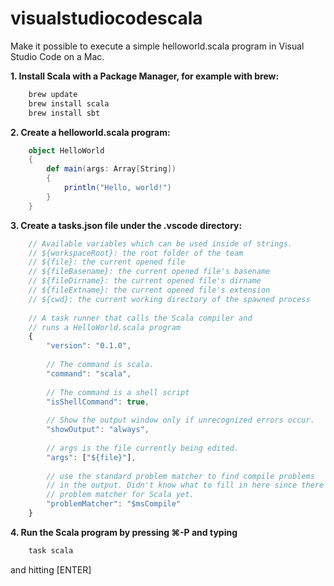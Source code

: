 # visualstudiocodescala
Make it possible to execute a simple helloworld.scala program in Visual Studio Code on a Mac.

**1. Install Scala with a Package Manager, for example with brew:**

```bash
    brew update
    brew install scala
    brew install sbt
```
    
**2. Create a helloworld.scala program:**

```scala
	object HelloWorld 
	{	
		def main(args: Array[String]) 
		{
			println("Hello, world!")
		}
	}
```

**3. Create a tasks.json file under the .vscode directory:**

```js
	// Available variables which can be used inside of strings.
	// ${workspaceRoot}: the root folder of the team
	// ${file}: the current opened file
	// ${fileBasename}: the current opened file's basename
	// ${fileDirname}: the current opened file's dirname
	// ${fileExtname}: the current opened file's extension
	// ${cwd}: the current working directory of the spawned process
	
	// A task runner that calls the Scala compiler and
	// runs a HelloWorld.scala program
	{
		"version": "0.1.0",
	
		// The command is scala.
		"command": "scala",
	
		// The command is a shell script
		"isShellCommand": true,
	
		// Show the output window only if unrecognized errors occur.
		"showOutput": "always",
	
		// args is the file currently being edited.
	    "args": ["${file}"],
	
		// use the standard problem matcher to find compile problems
		// in the output. Didn't know what to fill in here since there is no
		// problem matcher for Scala yet.
		"problemMatcher": "$msCompile"
	}
```

**4. Run the Scala program by pressing ⌘-P and typing**

```bash
    task scala
```

and hitting [ENTER]